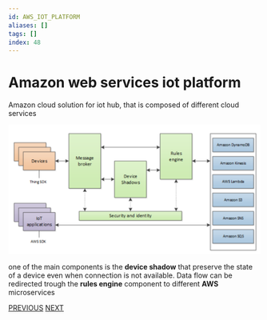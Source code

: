 ```yaml
---
id: AWS_IOT_PLATFORM
aliases: []
tags: []
index: 48
---
```


# Amazon web services iot platform

Amazon cloud solution for iot hub, that is composed of different cloud services

![](assets/mobile_systems/Pasted%20image%2020240613162351.png)

one of the main components is the **device shadow** that preserve the state of a device even when connection is not available.
Data flow can be redirected trough the **rules engine** component to different **AWS** microservices

[PREVIOUS](mobile_systems/iot/iot_platforms.md) [NEXT](mobile_systems/iot/azure_iot_platform.md)
